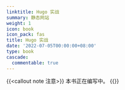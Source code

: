```yaml
---
linktitle: Hugo 实战
summary: 静态网站
weight: 1
icon: book
icon_pack: fas
title: Hugo 实战
date: '2022-07-05T00:00:00+08:00'
type: book
cascade:
  commentable: true
---
```


{{<callout note 注意>}}
本书正在编写中。
{{</callout>}}

